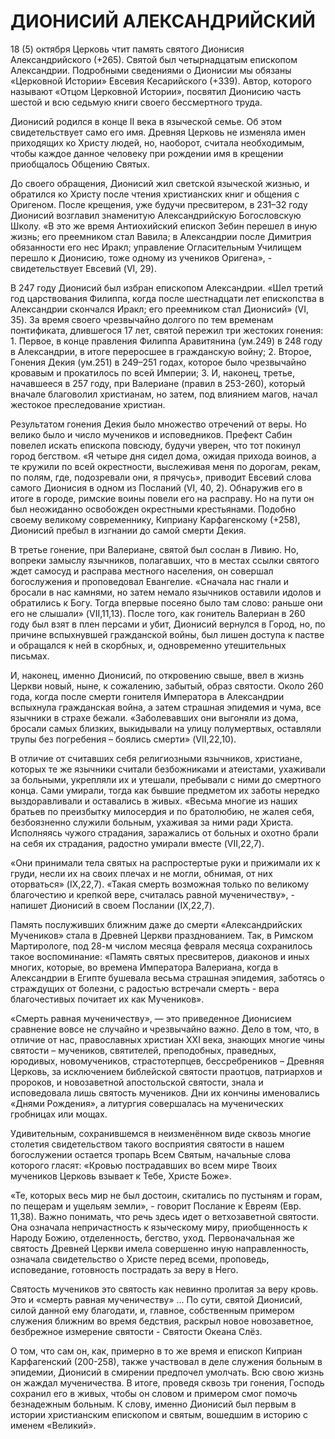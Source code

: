 # ДИОНИСИЙ АЛЕКСАНДРИЙСКИЙ

18 (5) октября Церковь чтит память святого Дионисия Александрийского (+265). Святой был четырнадцатым епископом Александрии. Подробными сведениями о Дионисии мы обязаны «Церковной Истории» Евсевия Кесарийского (+339). Автор, которого называют «Отцом Церковной Истории», посвятил Дионисию часть шестой и всю седьмую книги своего бессмертного труда.

Дионисий родился в конце II века в языческой семье. Об этом свидетельствует само его имя. Древняя Церковь не изменяла имен приходящих ко Христу людей, но, наоборот, считала необходимым, чтобы каждое данное человеку при рождении имя в крещении приобщалось Общению Святых.

До своего обращения, Дионисий жил светской языческой жизнью, и обратился ко Христу после чтения христианских книг и общения с Оригеном. После крещения, уже будучи пресвитером, в 231–32 году Дионисий возглавил знаменитую Александрийскую Богословскую Школу. «В это же время Антиохийский епископ Зебин перешел в иную жизнь; его преемником стал Вавила; в Александрии после Димитрия обязанности его нес Иракл; управление Огласительным Училищем перешло к Дионисию, тоже одному из учеников Оригена», - свидетельствует Евсевий (VI, 29).

В 247 году Дионисий был избран епископом Александрии. «Шел третий год царствования Филиппа, когда после шестнадцати лет епископства в Александрии скончался Иракл; его преемником стал Дионисий» (VI, 35). За время своего чрезвычайно долгого по тем временам понтификата, длившегося 17 лет, святой пережил три жестоких гонения: 1. Первое, в конце правления Филиппа Аравитянина (ум.249) в 248 году в Александрии, в итоге переросшее в гражданскую войну; 2. Второе, Гонения Декия (ум.251) в 249–251 годах, которое было чрезвычайно кровавым и прокатилось по всей Империи; 3. И, наконец, третье, начавшееся в 257 году, при Валериане (правил в 253-260), который вначале благоволил христианам, но затем, под влиянием магов, начал жестокое преследование христиан.

Результатом гонения Декия было множество отречений от веры. Но велико было и число мучеников и исповедников. Префект Сабин повелел искать епископа повсюду, будучи уверен, что тот покинул город бегством. «Я четыре дня сидел дома, ожидая прихода воинов, а те кружили по всей окрестности, выслеживая меня по дорогам, рекам, по полям, где, подозревали они, я прячусь», приводит Евсевий слова самого Дионисия в одном из Посланий (VI, 40, 2). Обнаружив его в итоге в городе, римские воины повели его на расправу. Но на пути он был неожиданно освобожден окрестными крестьянами. Подобно своему великому современнику, Киприану Карфагенскому (+258), Дионисий пребыл в изгнании до самой смерти Декия.

В третье гонение, при Валериане, святой был сослан в Ливию. Но, вопреки замыслу язычников, полагавших, что в местах ссылки святого ждет самосуд и расправа местного населения, он совершал богослужения и проповедовал Евангелие. «Сначала нас гнали и бросали в нас камнями, но затем немало язычников оставили идолов и обратились к Богу. Тогда впервые посеяно было там слово: раньше они его не слышали» (VII,11,13). После того, как гонитель Валериан в 260 году был взят в плен персами и убит, Дионисий вернулся в Город, но, по причине вспыхнувшей гражданской войны, был лишен доступа к пастве и обращался к ней в скорбных, и, одновременно утешительных письмах.

И, наконец, именно Дионисий, по откровению свыше, ввел в жизнь Церкви новый, ныне, к сожалению, забытый, образ святости. Около 260 года, когда после смерти гонителя Императора в Александрии вспыхнула гражданская война, а затем страшная эпидемия и чума, все язычники в страхе бежали. «Заболевавших они выгоняли из дома, бросали самых близких, выкидывали на улицу полумертвых, оставляли трупы без погребения – боялись смерти» (VII,22,10).

В отличие от считавших себя религиозными язычников, христиане, которых те же язычники считали безбожниками и атеистами, ухаживали за больными, укрепляли их и утешали, пребывали с ними до смертного конца. Сами умирали, тогда как бывшие предметом их заботы нередко выздоравливали и оставались в живых. «Весьма многие из наших братьев по преизбытку милосердия и по братолюбию, не жалея себя, безбоязненно служили больным, ухаживая за ними ради Христа. Исполняясь чужого страдания, заражались от больных и охотно брали на себя их страдания, радостно умирали вместе (VII,22,7).

«Они принимали тела святых на распростертые руки и прижимали их к груди, несли их на своих плечах и не могли, обнимая, от них оторваться» (IX,22,7). «Такая смерть возможная только по великому благочестию и крепкой вере, считалась равной мученичеству», - напишет Дионисий в своем Послании (IX,22,7).

Память послуживших ближним даже до смерти «Александрийских Мучеников» стала в Древней Церкви празднованием. Так, в Римском Мартирологе, под 28-м числом месяца февраля месяца сохранилось такое воспоминание: «Память святых пресвитеров, диаконов и иных многих, которые, во времена Императора Валериана, когда в Александрии в Египте бушевала весьма страшная эпидемия, заботясь о страждущих от болезни, с радостью встречали смерть - вера благочестивых почитает их как Мучеников».

«Смерть равная мученичеству», — это приведенное Дионисием сравнение вовсе не случайно и чрезвычайно важ&#x43D;_&#x43E;_. Дело в том, что, в отличие от нас, православных христиан XXI века, знающих многие чины святости – мучеников, святителей, преподобных, праведных, юродивых, новомучеников, страстотерпцев, бессребреников – Древняя Церковь, за исключением библейской святости праотцов, патриархов и пророков, и новозаветной апостольской святости, знала и исповедовала лишь святость мучеников. Дни их кончины именовались «Днями Рождения», а литургия совершалась на мученических гробницах или мощах.

Удивительным, сохранившемся в неизменённом виде сквозь многие столетия свидетельством такого восприятия святости в нашем богослужении остается тропарь Всем Святым, начальные слова которого гласят: «Кровью пострадавших во всем мире Твоих мучеников Церковь взывает к Тебе, Христе Боже».

«Те, которых весь мир не был достоин, скитались по пустыням и горам, по пещерам и ущельям земли», - говорит Послание к Евреям (Евр. 11,38). Важно понимать, что речь здесь идет о ветхозаветной святости. Она означала непричастность к языческому миру, приобщенность к Народу Божию, отделенность, бегство, уход. Первоначальная же святость Древней Церкви имела совершенно иную направленность, означала свидетельство о Христе перед всеми, проповедь, исповедание, готовность пострадать за веру в Него.

Святость мучеников это святость как невинно пролитая за веру кровь. Это и «смерть равная мученичеству» … По сути, святой Дионисий, силой данной ему благодати, и, главное, собственным примером служения ближним во время бедствия, раскрыл новое новозаветное, безбрежное измерение святости - Святости Океана Слёз.

О том, что сам он, как, примерно в то же время и епископ Киприан Карфагенский (200-258), также участвовал в деле служения больным в эпидемии, Дионисий в смирении предпочел умолчать. Всю свою жизнь он жаждал мученичества. В итоге, проведя сквозь три гонения, Господь сохранил его в живых, чтобы он словом и примером смог помочь безнадежным больным. К слову, именно Дионисий был первым в истории христианским епископом и святым, вошедшим в историю с именем «Великий».
